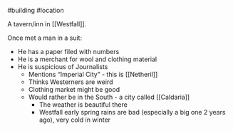 #building #location

A tavern/inn in [[Westfall]].

Once met a man in a suit:
- He has a paper filed with numbers
- He is a merchant for wool and clothing material
- He is suspicious of Journalists
    - Mentions “Imperial City” - this is [[Netheril]]
    - Thinks Westerners are weird
    - Clothing market might be good
    - Would rather be in the South - a city called [[Caldaria]]
        - The weather is beautiful there
        - Westfall early spring rains are bad (especially a big one 2 years ago), very cold in winter